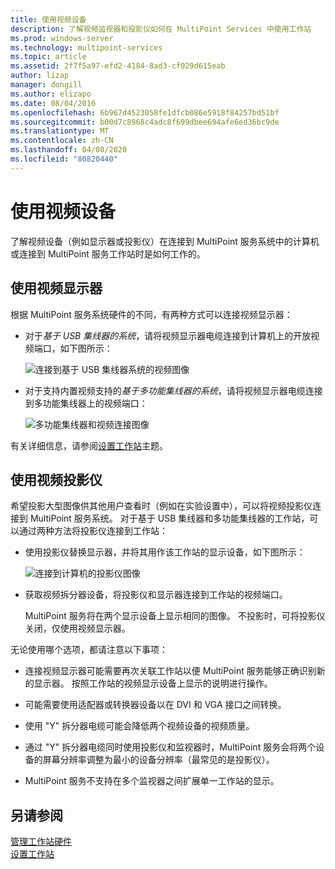 ```yaml
---
title: 使用视频设备
description: 了解视频监视器和投影仪如何在 MultiPoint Services 中使用工作站
ms.prod: windows-server
ms.technology: multipoint-services
ms.topic: article
ms.assetid: 2f7f5a97-efd2-4184-8ad3-cf029d615eab
author: lizap
manager: dongill
ms.author: elizapo
ms.date: 08/04/2016
ms.openlocfilehash: 6b967d4523058fe1dfcb086e5918f84257bd51bf
ms.sourcegitcommit: b00d7c8968c4adc8f699dbee694afe6ed36bc9de
ms.translationtype: MT
ms.contentlocale: zh-CN
ms.lasthandoff: 04/08/2020
ms.locfileid: "80820440"
---
```

# <a name="work-with-video-devices"></a>使用视频设备
了解视频设备（例如显示器或投影仪）在连接到 MultiPoint 服务系统中的计算机或连接到 MultiPoint 服务工作站时是如何工作的。  
  
## <a name="working-with-video-monitors"></a>使用视频显示器  
根据 MultiPoint 服务系统硬件的不同，有两种方式可以连接视频显示器：  
  
-   对于*基于 USB 集线器的系统*，请将视频显示器电缆连接到计算机上的开放视频端口，如下图所示：  
  
    ![连接到基于 USB 集线器系统的视频图像](./media/WMSVideoConnection.gif)  
  
-   对于支持内置视频支持的*基于多功能集线器的系统*，请将视频显示器电缆连接到多功能集线器上的视频端口：  
  
    ![多功能集线器和视频连接图像](./media/WMSMultifunctionHubVideoConnection.gif)  
  
有关详细信息，请参阅[设置工作站](Set-Up-a-Station.md)主题。  
  
## <a name="working-with-video-projectors"></a>使用视频投影仪  
希望投影大型图像供其他用户查看时（例如在实验设置中），可以将视频投影仪连接到 MultiPoint 服务系统。 对于基于 USB 集线器和多功能集线器的工作站，可以通过两种方法将投影仪连接到工作站：  
  
-   使用投影仪替换显示器，并将其用作该工作站的显示设备，如下图所示：  
  
    ![连接到计算机的投影仪图像](./media/WMSVideoProjectorConnection.gif)  
  
-   获取视频拆分器设备，将投影仪和显示器连接到工作站的视频端口。  
  
    MultiPoint 服务将在两个显示设备上显示相同的图像。 不投影时，可将投影仪关闭，仅使用视频显示器。  
  
无论使用哪个选项，都请注意以下事项：  
  
-   连接视频显示器可能需要再次关联工作站以便 MultiPoint 服务能够正确识别新的显示器。 按照工作站的视频显示设备上显示的说明进行操作。  
  
-   可能需要使用适配器或转换器设备以在 DVI 和 VGA 接口之间转换。  
  
-   使用 "Y" 拆分器电缆可能会降低两个视频设备的视频质量。  
  
-   通过 "Y" 拆分器电缆同时使用投影仪和监视器时，MultiPoint 服务会将两个设备的屏幕分辨率调整为最小的设备分辨率（最常见的是投影仪）。  
  
-   MultiPoint 服务不支持在多个监视器之间扩展单一工作站的显示。  
  
## <a name="see-also"></a>另请参阅  
[管理工作站硬件](Manage-Station-Hardware.md)  
[设置工作站](Set-Up-a-Station.md) 